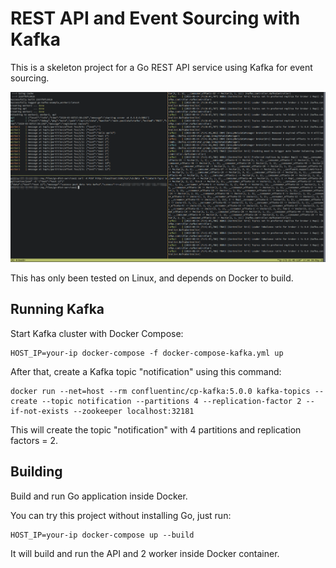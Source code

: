 # REST API and Event Sourcing with Kafka

This is a skeleton project for a Go REST API service using Kafka for event sourcing.

<p align="center">
  <img src="assets/images/demo.png" alt="Demo"/>
</p>

This has only been tested on Linux, and depends on Docker to build.

## Running Kafka

Start Kafka cluster with Docker Compose:

```
HOST_IP=your-ip docker-compose -f docker-compose-kafka.yml up
```

After that, create a Kafka topic "notification" using this command:

```
docker run --net=host --rm confluentinc/cp-kafka:5.0.0 kafka-topics --create --topic notification --partitions 4 --replication-factor 2 --if-not-exists --zookeeper localhost:32181
```

This will create the topic "notification" with 4 partitions and replication factors = 2.

## Building

Build and run Go application inside Docker.

You can try this project without installing Go, just run:

```
HOST_IP=your-ip docker-compose up --build
```

It will build and run the API and 2 worker inside Docker container.
